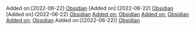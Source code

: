 
Added on:[2022-06-22]
[Obsidian](https://obsidian.md/)
[Added on]:(2022-06-22)
[Obsidian](https://obsidian.md/)
[Added on]:(2022-06-22)
[Obsidian](https://obsidian.md/)
[Added on:](2022-06-22)
[Obsidian](https://obsidian.md/)
[Added on:](2022-06-22)
[Obsidian](https://obsidian.md/)
[Added on:](2022-06-22)
[Obsidian](https://obsidian.md/)
Added on:[(2022-06-22)]
[Obsidian](https://obsidian.md/)